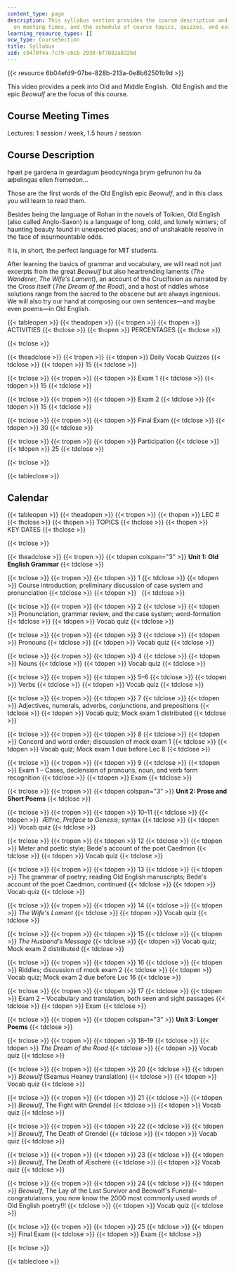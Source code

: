 ```yaml
---
content_type: page
description: This syllabus section provides the course description and information
  on meeting times, and the schedule of course topics, quizzes, and exams.
learning_resource_types: []
ocw_type: CourseSection
title: Syllabus
uid: c0470f4a-7c79-c6cb-2930-bf7882a832bd
---
```


{{< resource 6b04efd9-07be-828b-213a-0e8b62501b9d >}}

This video provides a peek into Old and Middle English.  Old English and the epic _Beowulf_ are the focus of this course.

Course Meeting Times
--------------------

Lectures: 1 session / week, 1.5 hours / session

Course Description
------------------

hƿæt ƿe gardena in geardagum þeodcyninga þrym gefrunon hu ða æþelingas ellen fremedon…

Those are the first words of the Old English epic _Beowulf_, and in this class you will learn to read them.

Besides being the language of Rohan in the novels of Tolkien, Old English (also called Anglo-Saxon) is a language of long, cold, and lonely winters; of haunting beauty found in unexpected places; and of unshakable resolve in the face of insurmountable odds.

It is, in short, the perfect language for MIT students.

After learning the basics of grammar and vocabulary, we will read not just excerpts from the great _Beowulf_ but also heartrending laments (_The Wanderer, The Wife's Lament_), an account of the Crucifixion as narrated by the Cross itself (_The Dream of the Rood_), and a host of riddles whose solutions range from the sacred to the obscene but are always ingenious. We will also try our hand at composing our own sentences—and maybe even poems—in Old English.

{{< tableopen >}}
{{< theadopen >}}
{{< tropen >}}
{{< thopen >}}
ACTIVITIES
{{< thclose >}}
{{< thopen >}}
PERCENTAGES
{{< thclose >}}

{{< trclose >}}

{{< theadclose >}}
{{< tropen >}}
{{< tdopen >}}
Daily Vocab Quizzes
{{< tdclose >}}
{{< tdopen >}}
15
{{< tdclose >}}

{{< trclose >}}
{{< tropen >}}
{{< tdopen >}}
Exam 1
{{< tdclose >}}
{{< tdopen >}}
15
{{< tdclose >}}

{{< trclose >}}
{{< tropen >}}
{{< tdopen >}}
Exam 2
{{< tdclose >}}
{{< tdopen >}}
15
{{< tdclose >}}

{{< trclose >}}
{{< tropen >}}
{{< tdopen >}}
Final Exam
{{< tdclose >}}
{{< tdopen >}}
30
{{< tdclose >}}

{{< trclose >}}
{{< tropen >}}
{{< tdopen >}}
Participation
{{< tdclose >}}
{{< tdopen >}}
25
{{< tdclose >}}

{{< trclose >}}

{{< tableclose >}}

Calendar
--------

{{< tableopen >}}
{{< theadopen >}}
{{< tropen >}}
{{< thopen >}}
LEC #
{{< thclose >}}
{{< thopen >}}
TOPICS
{{< thclose >}}
{{< thopen >}}
KEY DATES
{{< thclose >}}

{{< trclose >}}

{{< theadclose >}}
{{< tropen >}}
{{< tdopen colspan="3" >}}
**Unit 1: Old English Grammar**
{{< tdclose >}}

{{< trclose >}}
{{< tropen >}}
{{< tdopen >}}
1
{{< tdclose >}}
{{< tdopen >}}
Course introduction; preliminary discussion of case system and pronunciation
{{< tdclose >}}
{{< tdopen >}}
 
{{< tdclose >}}

{{< trclose >}}
{{< tropen >}}
{{< tdopen >}}
2
{{< tdclose >}}
{{< tdopen >}}
Pronunciation, grammar review, and the case system; word-formation
{{< tdclose >}}
{{< tdopen >}}
Vocab quiz
{{< tdclose >}}

{{< trclose >}}
{{< tropen >}}
{{< tdopen >}}
3
{{< tdclose >}}
{{< tdopen >}}
Pronouns
{{< tdclose >}}
{{< tdopen >}}
Vocab quiz
{{< tdclose >}}

{{< trclose >}}
{{< tropen >}}
{{< tdopen >}}
4
{{< tdclose >}}
{{< tdopen >}}
Nouns
{{< tdclose >}}
{{< tdopen >}}
Vocab quiz
{{< tdclose >}}

{{< trclose >}}
{{< tropen >}}
{{< tdopen >}}
5–6
{{< tdclose >}}
{{< tdopen >}}
Verbs
{{< tdclose >}}
{{< tdopen >}}
Vocab quiz
{{< tdclose >}}

{{< trclose >}}
{{< tropen >}}
{{< tdopen >}}
7
{{< tdclose >}}
{{< tdopen >}}
Adjectives, numerals, adverbs, conjunctions, and prepositions
{{< tdclose >}}
{{< tdopen >}}
Vocab quiz; Mock exam 1 distributed
{{< tdclose >}}

{{< trclose >}}
{{< tropen >}}
{{< tdopen >}}
8
{{< tdclose >}}
{{< tdopen >}}
Concord and word order; discussion of mock exam 1
{{< tdclose >}}
{{< tdopen >}}
Vocab quiz; Mock exam 1 due before Lec 8
{{< tdclose >}}

{{< trclose >}}
{{< tropen >}}
{{< tdopen >}}
9
{{< tdclose >}}
{{< tdopen >}}
Exam 1 – Cases, declension of pronouns, noun, and verb form recognition
{{< tdclose >}}
{{< tdopen >}}
Exam
{{< tdclose >}}

{{< trclose >}}
{{< tropen >}}
{{< tdopen colspan="3" >}}
**Unit 2: Prose and Short Poems**
{{< tdclose >}}

{{< trclose >}}
{{< tropen >}}
{{< tdopen >}}
10–11
{{< tdclose >}}
{{< tdopen >}}
 Ælfric, _Preface to Genesis_; syntax
{{< tdclose >}}
{{< tdopen >}}
Vocab quiz
{{< tdclose >}}

{{< trclose >}}
{{< tropen >}}
{{< tdopen >}}
12
{{< tdclose >}}
{{< tdopen >}}
Meter and poetic style; Bede's account of the poet Caedmon
{{< tdclose >}}
{{< tdopen >}}
Vocab quiz
{{< tdclose >}}

{{< trclose >}}
{{< tropen >}}
{{< tdopen >}}
13
{{< tdclose >}}
{{< tdopen >}}
The grammar of poetry; reading Old English manuscripts; Bede's account of the poet Caedmon, continued
{{< tdclose >}}
{{< tdopen >}}
Vocab quiz
{{< tdclose >}}

{{< trclose >}}
{{< tropen >}}
{{< tdopen >}}
14
{{< tdclose >}}
{{< tdopen >}}
_The Wife's Lament_
{{< tdclose >}}
{{< tdopen >}}
Vocab quiz
{{< tdclose >}}

{{< trclose >}}
{{< tropen >}}
{{< tdopen >}}
15
{{< tdclose >}}
{{< tdopen >}}
_The Husband's Message_
{{< tdclose >}}
{{< tdopen >}}
Vocab quiz; Mock exam 2 distributed
{{< tdclose >}}

{{< trclose >}}
{{< tropen >}}
{{< tdopen >}}
16
{{< tdclose >}}
{{< tdopen >}}
Riddles; discussion of mock exam 2
{{< tdclose >}}
{{< tdopen >}}
Vocab quiz; Mock exam 2 due before Lec 16
{{< tdclose >}}

{{< trclose >}}
{{< tropen >}}
{{< tdopen >}}
17
{{< tdclose >}}
{{< tdopen >}}
Exam 2 – Vocabulary and translation, both seen and sight passages
{{< tdclose >}}
{{< tdopen >}}
Exam
{{< tdclose >}}

{{< trclose >}}
{{< tropen >}}
{{< tdopen colspan="3" >}}
**Unit 3: Longer Poems**
{{< tdclose >}}

{{< trclose >}}
{{< tropen >}}
{{< tdopen >}}
18–19
{{< tdclose >}}
{{< tdopen >}}
_The Dream of the Rood_
{{< tdclose >}}
{{< tdopen >}}
Vocab quiz
{{< tdclose >}}

{{< trclose >}}
{{< tropen >}}
{{< tdopen >}}
20
{{< tdclose >}}
{{< tdopen >}}
_Beowulf_ (Seamus Heaney translation)
{{< tdclose >}}
{{< tdopen >}}
Vocab quiz
{{< tdclose >}}

{{< trclose >}}
{{< tropen >}}
{{< tdopen >}}
21
{{< tdclose >}}
{{< tdopen >}}
_Beowulf_, The Fight with Grendel
{{< tdclose >}}
{{< tdopen >}}
Vocab quiz
{{< tdclose >}}

{{< trclose >}}
{{< tropen >}}
{{< tdopen >}}
22
{{< tdclose >}}
{{< tdopen >}}
_Beowulf_, The Death of Grendel
{{< tdclose >}}
{{< tdopen >}}
Vocab quiz
{{< tdclose >}}

{{< trclose >}}
{{< tropen >}}
{{< tdopen >}}
23
{{< tdclose >}}
{{< tdopen >}}
_Beowulf_, The Death of Æschere
{{< tdclose >}}
{{< tdopen >}}
Vocab quiz
{{< tdclose >}}

{{< trclose >}}
{{< tropen >}}
{{< tdopen >}}
24
{{< tdclose >}}
{{< tdopen >}}
_Beowulf_, The Lay of the Last Survivor and Beowolf's Funeral–congratulations, you now know the 2000 most commonly used words of Old English poetry!!!
{{< tdclose >}}
{{< tdopen >}}
Vocab quiz
{{< tdclose >}}

{{< trclose >}}
{{< tropen >}}
{{< tdopen >}}
25
{{< tdclose >}}
{{< tdopen >}}
Final Exam
{{< tdclose >}}
{{< tdopen >}}
Exam
{{< tdclose >}}

{{< trclose >}}

{{< tableclose >}}